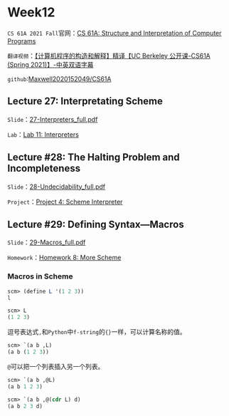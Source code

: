 # Week12

`CS 61A 2021 Fall`官网：[CS 61A: Structure and Interpretation of Computer Programs](https://inst.eecs.berkeley.edu/~cs61a/sp21/)

`翻译视频`：[【计算机程序的构造和解释】精译【UC Berkeley 公开课-CS61A (Spring 2021)】-中英双语字幕](https://www.bilibili.com/video/BV1v64y1Q78o/?spm_id_from=444.41.top_right_bar_window_default_collection.content.click&vd_source=249a8ad55bb26717dd55ec3dd295f644)

`github`:[Maxwell2020152049/CS61A](https://github.com/Maxwell2020152049/CS61A)

## Lecture 27: Interpretating Scheme

`Slide`：[27-Interpreters_full.pdf](https://inst.eecs.berkeley.edu/~cs61a/sp21/assets/slides/27-Interpreters_full.pdf)

`Lab`：[Lab 11: Interpreters](https://inst.eecs.berkeley.edu/~cs61a/sp21/lab/lab11/)

## Lecture #28: The Halting Problem and Incompleteness

`Slide`：[28-Undecidability_full.pdf](https://inst.eecs.berkeley.edu/~cs61a/sp21/assets/slides/28-Undecidability_full.pdf)

`Project`：[Project 4: Scheme Interpreter](https://inst.eecs.berkeley.edu/~cs61a/sp21/proj/scheme/)

##  Lecture #29: Defining Syntax—Macros

`Slide`：[29-Macros_full.pdf](https://inst.eecs.berkeley.edu/~cs61a/sp21/assets/slides/29-Macros_full.pdf)

`Homework`：[Homework 8: More Scheme](https://inst.eecs.berkeley.edu/~cs61a/sp21/hw/hw08/)

### Macros in Scheme

```scheme
scm> (define L '(1 2 3))
l
```

```scheme
scm> L
(1 2 3)
```

逗号表达式`,`和`Python`中`f-string`的`{}`一样，可以计算名称的值。

```scheme
scm> `(a b ,L)
(a b (1 2 3))
```

`@`可以把一个列表插入另一个列表。

```scheme
scm> `(a b ,@L)
(a b 1 2 3)
```

```scheme
scm> `(a b ,@(cdr L) d)
(a b 2 3 d)
```


